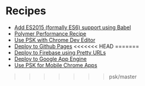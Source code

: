 # Recipes

* [Add ES2015 (formally ES6) support using Babel](add-es2015-support-babel.md)
* [Polymer Performance Recipe](polymer-perf.md)
* [Use PSK with Chrome Dev Editor](chrome-dev-editor.md)
* [Deploy to Github Pages](deploy-to-github-pages.md)
<<<<<<< HEAD
=======
* [Deploy to Firebase using Pretty URLs](deploy-to-firebase-pretty-urls.md)
* [Deploy to Google App Engine](deploy-to-google-app-engine.md)
* [Use PSK for Mobile Chrome Apps](mobile-chrome-apps.md)
>>>>>>> psk/master
